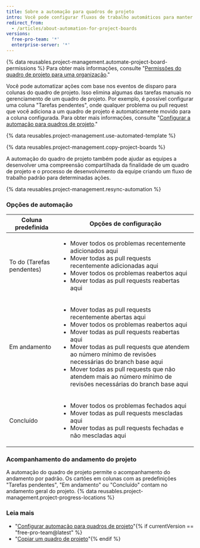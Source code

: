 ```yaml
---
title: Sobre a automação para quadros de projeto
intro: Você pode configurar fluxos de trabalho automáticos para manter o status dos cartões do quadro de projeto em sincronia com os problemas e pull requests associados.
redirect_from:
  - /articles/about-automation-for-project-boards
versions:
  free-pro-team: '*'
  enterprise-server: '*'
---
```


{% data reusables.project-management.automate-project-board-permissions %}  Para obter mais informações, consulte "[Permissões do quadro de projeto para uma organização](/articles/project-board-permissions-for-an-organization)."

Você pode automatizar ações com base nos eventos de disparo para colunas do quadro de projeto. Isso elimina algumas das tarefas manuais no gerenciamento de um quadro de projeto. Por exemplo, é possível configurar uma coluna "Tarefas pendentes", onde qualquer problema ou pull request que você adiciona a um quadro de projeto é automaticamente movido para a coluna configurada. Para obter mais informações, consulte "[Configurar a automação para quadros de projeto](/articles/configuring-automation-for-project-boards)."

{% data reusables.project-management.use-automated-template %}

{% data reusables.project-management.copy-project-boards %}

A automação do quadro de projeto também pode ajudar as equipes a desenvolver uma compreensão compartilhada da finalidade de um quadro de projeto e o processo de desenvolvimento da equipe criando um fluxo de trabalho padrão para determinadas ações.

{% data reusables.project-management.resync-automation %}

### Opções de automação

| Coluna predefinida        | Opções de configuração    |
| ------------------------- | ------------------------- |
| To do (Tarefas pendentes) | <ul><li>Mover todos os problemas recentemente adicionados aqui</li><li>Mover todas as pull requests recentemente adicionadas aqui</li><li>Mover todos os problemas reabertos aqui</li><li>Mover todas as pull requests reabertas aqui</li></ul> |
| Em andamento              | <ul><li>Mover todas as pull requests recentemente abertas aqui</li><li>Mover todos os problemas reabertos aqui</li><li>Mover todas as pull requests reabertas aqui</li><li>Mover todas as pull requests que atendem ao número mínimo de revisões necessárias do branch base aqui</li><li>Mover todas as pull requests que não atendem mais ao número mínimo de revisões necessárias do branch base aqui</li></ul> |
| Concluído                 | <ul><li>Mover todos os problemas fechados aqui</li><li>Mover todas as pull requests mescladas aqui</li><li>Mover todas as pull requests fechadas e não mescladas aqui</li></ul> |

### Acompanhamento do andamento do projeto
A automação do quadro de projeto permite o acompanhamento do andamento por padrão. Os cartões em colunas com as predefinições "Tarefas pendentes", "Em andamento" ou "Concluído" contam no andamento geral do projeto. {% data reusables.project-management.project-progress-locations %}

### Leia mais
- "[Configurar automação para quadros de projeto](/articles/configuring-automation-for-project-boards)"{% if currentVersion == "free-pro-team@latest" %}
- "[Copiar um quadro de projeto](/articles/copying-a-project-board)"{% endif %}
